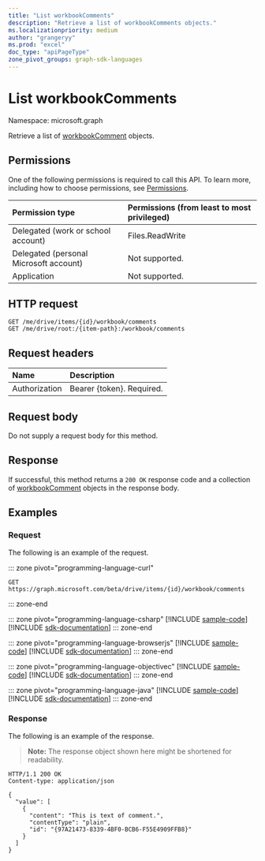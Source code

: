 ```yaml
---
title: "List workbookComments"
description: "Retrieve a list of workbookComments objects."
ms.localizationpriority: medium
author: "grangeryy"
ms.prod: "excel"
doc_type: "apiPageType"
zone_pivot_groups: graph-sdk-languages
---
```


# List workbookComments

Namespace: microsoft.graph

Retrieve a list of  [workbookComment](../resources/workbookcomment.md) objects.

## Permissions

One of the following permissions is required to call this API. To learn more, including how to choose permissions, see [Permissions](/graph/permissions-reference).

| Permission type                        | Permissions (from least to most privileged) |
|:---------------------------------------|:--------------------------------------------|
| Delegated (work or school account)     | Files.ReadWrite |
| Delegated (personal Microsoft account) | Not supported. |
| Application                            | Not supported. |

## HTTP request

<!-- { "blockType": "ignored" } -->

```http
GET /me/drive/items/{id}/workbook/comments
GET /me/drive/root:/{item-path}:/workbook/comments
```

## Request headers

| Name      |Description|
|:----------|:----------|
| Authorization | Bearer {token}. Required. |

## Request body

Do not supply a request body for this method.

## Response

If successful, this method returns a `200 OK` response code and a collection of [workbookComment](../resources/workbookcomment.md) objects in the response body.

## Examples

### Request

The following is an example of the request.

::: zone pivot="programming-language-curl"
<!-- {
  "blockType": "request",
  "name": "get_comments"
}-->

```msgraph-interactive
GET https://graph.microsoft.com/beta/drive/items/{id}/workbook/comments
```

::: zone-end

::: zone pivot="programming-language-csharp"
[!INCLUDE [sample-code](../includes/snippets/csharp/get-comments-csharp-snippets.md)]
[!INCLUDE [sdk-documentation](../includes/snippets/snippets-sdk-documentation-link.md)]
::: zone-end

::: zone pivot="programming-language-browserjs"
[!INCLUDE [sample-code](../includes/snippets/javascript/get-comments-javascript-snippets.md)]
[!INCLUDE [sdk-documentation](../includes/snippets/snippets-sdk-documentation-link.md)]
::: zone-end

::: zone pivot="programming-language-objectivec"
[!INCLUDE [sample-code](../includes/snippets/objc/get-comments-objc-snippets.md)]
[!INCLUDE [sdk-documentation](../includes/snippets/snippets-sdk-documentation-link.md)]
::: zone-end

::: zone pivot="programming-language-java"
[!INCLUDE [sample-code](../includes/snippets/java/get-comments-java-snippets.md)]
[!INCLUDE [sdk-documentation](../includes/snippets/snippets-sdk-documentation-link.md)]
::: zone-end

### Response

The following is an example of the response.

> **Note:** The response object shown here might be shortened for readability.

<!-- {
  "blockType": "response",
  "truncated": true,
  "@odata.type": "microsoft.graph.workbookComment",
  "isCollection": true
} -->

```http
HTTP/1.1 200 OK
Content-type: application/json

{
  "value": [
    {
      "content": "This is text of comment.",
      "contentType": "plain",
      "id": "{97A21473-8339-4BF0-BCB6-F55E4909FFB8}"
    }
  ]
}
```

<!-- uuid: 16cd6b66-4b1a-43a1-adaf-3a886856ed98
2019-02-04 14:57:30 UTC -->
<!-- {
  "type": "#page.annotation",
  "description": "List comments",
  "keywords": "",
  "section": "documentation",
  "tocPath": ""
}-->

